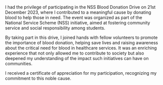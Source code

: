 I had the privilege of participating in the NSS Blood Donation Drive on 21st December 2023, where I contributed to a meaningful cause by donating blood to help those in need. The event was organized as part of the National Service Scheme (NSS) initiative, aimed at fostering community service and social responsibility among students.

By taking part in this drive, I joined hands with fellow volunteers to promote the importance of blood donation, helping save lives and raising awareness about the critical need for blood in healthcare services. It was an enriching experience that not only allowed me to contribute to society but also deepened my understanding of the impact such initiatives can have on communities.

I received a certificate of appreciation for my participation, recognizing my commitment to this noble cause.
